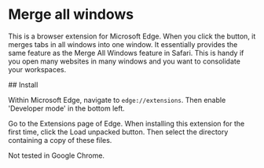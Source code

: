 # Merge all windows

This is a browser extension for Microsoft Edge. 
When you click the button, it merges tabs in all windows into one window.
It essentially provides the same feature as the Merge All Windows feature in Safari.
This is handy if you open many websites in many windows and you want
to consolidate your workspaces.

## Install

Within Microsoft Edge, navigate to `edge://extensions`. 
Then enable 'Developer mode' in the bottom left.

Go to the Extensions page of Edge.
When installing this extension for the first time, click the Load unpacked button. 
Then select the directory containing a copy of these files.

Not tested in Google Chrome.
